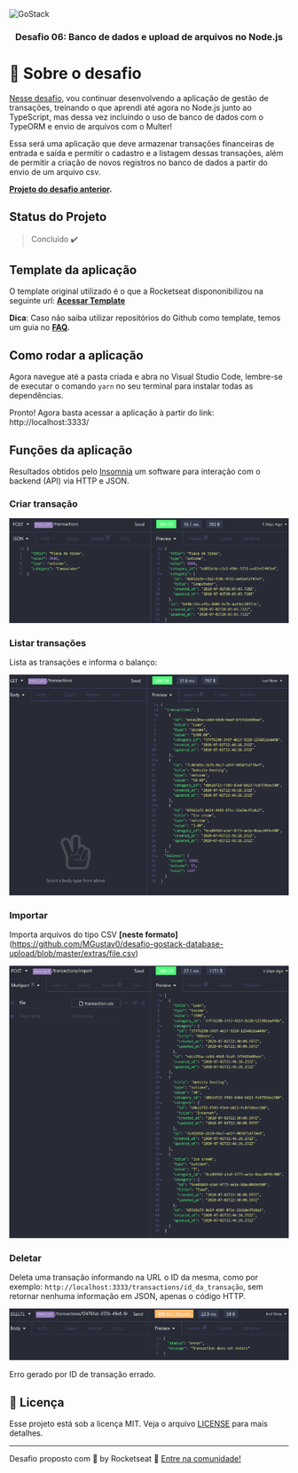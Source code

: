 <img alt="GoStack" src="https://storage.googleapis.com/golden-wind/bootcamp-gostack/header-desafios.png" />

<h3 align="center">
  Desafio 06: Banco de dados e upload de arquivos no Node.js
</h3>

# :rocket: Sobre o desafio

[Nesse desafio](https://github.com/Rocketseat/bootcamp-gostack-desafios/tree/master/desafio-database-upload), vou continuar desenvolvendo a aplicação de gestão de transações, treinando o que aprendi até agora no Node.js junto ao TypeScript, mas dessa vez incluindo o uso de banco de dados com o TypeORM e envio de arquivos com o Multer!

Essa será uma aplicação que deve armazenar transações financeiras de entrada e saída e permitir o cadastro e a listagem dessas transações, além de permitir a criação de novos registros no banco de dados a partir do envio de um arquivo csv.

**[Projeto do desafio anterior](https://github.com/MGustav0/desafio-gostack-fundamentos-node).**

## Status do Projeto

> Concluido :heavy_check_mark:

## Template da aplicação

O template original utilizado é o que a Rocketseat dispononibilizou na seguinte url: **[Acessar Template](https://github.com/Rocketseat/gostack-template-typeorm-upload)**

**Dica**: Caso não saiba utilizar repositórios do Github como template, temos um guia no **[FAQ](https://github.com/Rocketseat/bootcamp-gostack-desafios/tree/master/faq-desafios).**

## Como rodar a aplicação

Agora navegue até a pasta criada e abra no Visual Studio Code, lembre-se de executar o comando `yarn` no seu terminal para instalar todas as dependências.

Pronto! Agora basta acessar a aplicação à partir do link: http://localhost:3333/

## Funções da aplicação

Resultados obtidos pelo [Insomnia](https://insomnia.rest/download/) um software para interação com o backend (API) via HTTP e JSON.

### Criar transação
 
<img src="https://github.com/MGustav0/desafio-gostack-database-upload/blob/master/extras/prints/print_create.png"/>

### Listar transações
 
Lista as transações e informa o balanço:

<img src="https://github.com/MGustav0/desafio-gostack-database-upload/blob/master/extras/prints/print_list.png"/>

### Importar

Importa arquivos do tipo CSV **[neste formato]**(https://github.com/MGustav0/desafio-gostack-database-upload/blob/master/extras/file.csv)

<img src="https://github.com/MGustav0/desafio-gostack-database-upload/blob/master/extras/prints/print_import.png"/>

### Deletar

Deleta uma transação informando na URL o ID da mesma, como por exemplo: `http://localhost:3333/transactions/id_da_transação`, sem retornar nenhuma informação em JSON, apenas o código HTTP.

<img src="https://github.com/MGustav0/desafio-gostack-database-upload/blob/master/extras/prints/print_delete_error.png"/>

Erro gerado por ID de transação errado.

## :memo: Licença

Esse projeto está sob a licença MIT. Veja o arquivo [LICENSE](LICENSE) para mais detalhes.

---

Desafio proposto com 💜 by Rocketseat :wave: [Entre na comunidade!](https://discordapp.com/invite/gCRAFhc)
